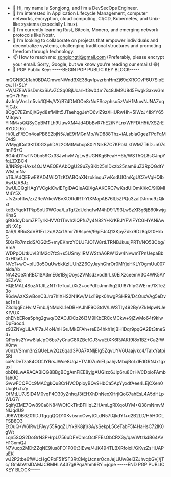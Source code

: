 - 👋 Hi, my name is Songjong, and I’m a DevSecOps Engineer.
- 👀 I’m interested in Application Lifecycle Management, computer networks, encryption, cloud computing, CI/CD, Kubernetes, and Unix-like systems (especially Linux).
- 🌱 I’m currently learning Rust, Bitcoin, Monero, and emerging network protocols like Nostr.
- 💞️ I’m looking to collaborate on projects that empower individuals and decentralize systems, challenging traditional structures and promoting freedom through technology.
- 📫 How to reach me: songjongti@gmail.com (Preferably, please encrypt your email. Sorry, Google, but we know you're reading our emails! 😄)
- 🔐 PGP Public Key:
-----BEGIN PGP PUBLIC KEY BLOCK-----

mQGNBGb1ah0BDACmwoNWnd3XE38qvfpvzrbnHmZj69eXRCCvP6U7SipEcvJH+SLY
+W/JZEiWSsDmkxSiAvZCSq0BjUcarHf3w04m7s48JM2U8d5Fwgk3axwGmmQ+7hPm
4vJnlyVnsLn5vic1QHv/VX/B74DMOOe8rNoFSczphsu5zVxH1MuwNJNAZoqYjGJx
8OgO7EZm0jXGyd8sfMlht5JTaehqgJeYO6vlZ9zXHURwHh+5IWzJ4IbYY65M3qwn
YlNM+sQQSyCpBMTLh9UuwXM4Jd4DbBvR7hE2tNYLnxWFFDtH5ti/XSZrE8YDDL6c
H/0LzF/EOn4oaPB8E2bjN5/JaE9fMGnMb/WD888Thz+iALsblaOgezTPdFqMO/dS
WMyglCot3KtD0G3phDAz2OMtMxbcp80IYNlkB7C7KPokLkfWMZT6D+n07shnP6+O
8G4nD11wTNObn59Cx33JwhvM7gLwBUGNKg6FeaH+6h/WST5QL8sGJnpYfqLZXBC4
8/INR9pHAxs4QJMAEQEAAbQgU29uZyBKb25nIDxzb25nam9uZ3RpQGdtYWlsLmNv
bT6JAdQEEwEKAD4WIQTzKOABQaXNzokinqu7wKsdUIOmKgUCZvVqHQIbAwUJA8Jz
0wULCQgHAgYVCgkICwIEFgIDAQIeAQIXgAAKCRC7wKsdUIOmKl/kC/9lQMIM4Y5X
+fv2xoh1w/zxZReWrkeWBvXtOttdIRTrYIXMapAB76lL5ZPQu3zaIDJnnu9zQkxt
keBxYqekTPkpSoU0WOoa/LuTg/2dUehqfwM4hD9T/93LwSzXl3g6jB60kwjgKhaS
gRGdcyDbmZPTyrKHVVO1Tnvh2lQPfu7y4N82Y+KrKBJYFVIFYCGHYANiAwpNrX4p
XaR/L8RixSdVB1ErLzqA24r1Amr798speV/9/pFJcQ13KpyZdkr9Dz8qIzt0HrbG
5lXsPb7mzidS/OG2t5+myEKnrzYCLUFJO1W8rtLTRNBJkuujPRTr/NO53Obg/VmA
WDPpQUtkUvI31M2d7fzS+s5USmyiIRMWSthA6RW13w4NvwmTPnUepaBb0xH0aGJh
NVcT+wO+pIU3o5OuUwbkKzIUUhZZ6CyJayhGhrOr0MYjeHKLYOgmUu007aida//b
NA42CeXnRBC1SA3mE6e1ByjOoys2VMsdzxod9rLk0EiXzceemV3C4WK5AY0EZvVq
HQEMAL4SozATJtLzNTrTeTuuLiXk2+ocPdfbJmnI5g2lUI87hIpGWErm/1XTeZ3o
R6dwAzXSwBonC3Jra7hIXHS2N1Kw/MLd19pk0hwgPSHR9/D4OucVAg5eDvacTnTs
Z3dlqgEcHvlMFmbJjNMoKL1eDBHAJhIF9O3tdV/LWSTIy492ByVZkMpwNJeKfVUX
ohENbERoa5phg2gwq/OZACJDCz26l3M9lKbERCcMCkw+9jZwMo64t9klwDpFaoc4
z93ZNVgLiLA/F7aJ4oN/nHGrJMkEFAh+reE64hkh1njBH1Dqr9pqGA2Bt3tneSd+
QPerks2Yvw8IalJpO6bs7yCnuC8RZBefGJ3wuEtXK6RJAKf9I8x1BZ+Ca2fWX0mv
v0nzVSmm3n2QUeLw2Qz6qad3P0A7XNljEIg5ZqvUYV6Uaajvko4/TalxYatpi5RI
cxPcDeTza84OOfJYRrsJWce8UqJ+TVJ07uAiELpahjvMbxjBoLdFdGRNJx1gxuxl
obDNLwARAQABiQG8BBgBCgAmFiEE8yjgAUGlzc6JIp6ru8CrHVCDpioFAmb1ah0C
GwwFCQPCc9MACgkQu8CrHVCDpioyBQv9HbCa5ApYyxdfAee4LEjCXen0UuqH+h7y
OfMtLU7JSID4M0vqF4O30yZnhqJ3tEHXhDhNexXHrjlQoG7ahEsL4A5dHLpWLG7/
SqifyZME7Qw890a8N84WOfCkTktBFlIIqLZHAmLgRiXqoUYM+Q38mNmvMNIJqdU9
J96WDB6Z01lDJTgqqQQD10KvbsncOwytCLdN57tQkdYf+d2B2LD/H5H0CLFSB8O3
EtOuQ+W6IRwLFAyy55RgqZUYx9K8jfj/3A/sSekpL5CeTabF5f4HaHsC72lK0gWt
Lqn5SQS2DoGrN3PHrpU756uDFVCmcOctFFEsObCRX3y/qaVWtzkdB64AVH1GxmQJ
N7Vucp2MDtZZqNE9Ius8FO1P00t3IEwe/4JK494TLBXRfolxIi/GKvzZsHUAPuEK
wJ2P2tbe6fWUcHgCPbF51fST3RtCMgLtcnsrOcnJejLiUw8el3ZJhvqbGVj/jTc/
GmkbVtslDAMJCBMHLA437g8PqaAhm9BY
=jqpe
-----END PGP PUBLIC KEY BLOCK-----
